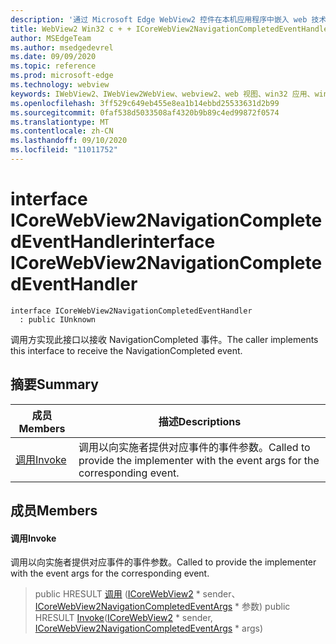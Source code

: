```yaml
---
description: '通过 Microsoft Edge WebView2 控件在本机应用程序中嵌入 web 技术 (HTML、CSS 和 JavaScript) '
title: WebView2 Win32 c + + ICoreWebView2NavigationCompletedEventHandler
author: MSEdgeTeam
ms.author: msedgedevrel
ms.date: 09/09/2020
ms.topic: reference
ms.prod: microsoft-edge
ms.technology: webview
keywords: IWebView2、IWebView2WebView、webview2、web 视图、win32 应用、win32、edge、ICoreWebView2、ICoreWebView2Controller、浏览器控件、边缘 html、ICoreWebView2NavigationCompletedEventHandler
ms.openlocfilehash: 3ff529c649eb455e8ea1b14ebbd25533631d2b99
ms.sourcegitcommit: 0faf538d5033508af4320b9b89c4ed99872f0574
ms.translationtype: MT
ms.contentlocale: zh-CN
ms.lasthandoff: 09/10/2020
ms.locfileid: "11011752"
---
```

# <span data-ttu-id="adf5b-104">interface ICoreWebView2NavigationCompletedEventHandler</span><span class="sxs-lookup"><span data-stu-id="adf5b-104">interface ICoreWebView2NavigationCompletedEventHandler</span></span> 

```
interface ICoreWebView2NavigationCompletedEventHandler
  : public IUnknown
```

<span data-ttu-id="adf5b-105">调用方实现此接口以接收 NavigationCompleted 事件。</span><span class="sxs-lookup"><span data-stu-id="adf5b-105">The caller implements this interface to receive the NavigationCompleted event.</span></span>

## <span data-ttu-id="adf5b-106">摘要</span><span class="sxs-lookup"><span data-stu-id="adf5b-106">Summary</span></span>

 <span data-ttu-id="adf5b-107">成员</span><span class="sxs-lookup"><span data-stu-id="adf5b-107">Members</span></span>                        | <span data-ttu-id="adf5b-108">描述</span><span class="sxs-lookup"><span data-stu-id="adf5b-108">Descriptions</span></span>
--------------------------------|---------------------------------------------
[<span data-ttu-id="adf5b-109">调用</span><span class="sxs-lookup"><span data-stu-id="adf5b-109">Invoke</span></span>](#invoke) | <span data-ttu-id="adf5b-110">调用以向实施者提供对应事件的事件参数。</span><span class="sxs-lookup"><span data-stu-id="adf5b-110">Called to provide the implementer with the event args for the corresponding event.</span></span>

## <span data-ttu-id="adf5b-111">成员</span><span class="sxs-lookup"><span data-stu-id="adf5b-111">Members</span></span>

#### <span data-ttu-id="adf5b-112">调用</span><span class="sxs-lookup"><span data-stu-id="adf5b-112">Invoke</span></span> 

<span data-ttu-id="adf5b-113">调用以向实施者提供对应事件的事件参数。</span><span class="sxs-lookup"><span data-stu-id="adf5b-113">Called to provide the implementer with the event args for the corresponding event.</span></span>

> <span data-ttu-id="adf5b-114">public HRESULT [调用](#invoke) ([ICoreWebView2](icorewebview2.md) \* sender、 [ICoreWebView2NavigationCompletedEventArgs](icorewebview2navigationcompletedeventargs.md) \* 参数) </span><span class="sxs-lookup"><span data-stu-id="adf5b-114">public HRESULT [Invoke](#invoke)([ICoreWebView2](icorewebview2.md) \* sender, [ICoreWebView2NavigationCompletedEventArgs](icorewebview2navigationcompletedeventargs.md) \* args)</span></span>

